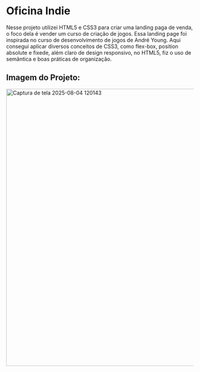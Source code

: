 # Oficina Indie
Nesse projeto utilizei HTML5 e CSS3 para criar uma landing paga de venda, o foco dela é vender um curso de criação de jogos. Essa landing page foi inspirada no curso de desenvolvimento de jogos de André Young.
Aqui consegui aplicar diversos conceitos de CSS3, como flex-box, position absolute e fixede, além claro de design responsivo, no HTML5, fiz o uso de semântica e boas práticas de organização.

## Imagem do Projeto:
<img width="1201" height="746" alt="Captura de tela 2025-08-04 120143" src="https://github.com/user-attachments/assets/308bfd4f-790a-44da-b8bd-f8583bb31ac6" />
